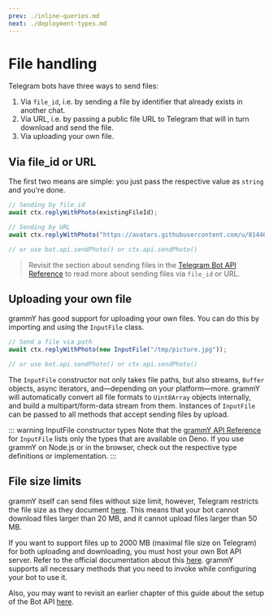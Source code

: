 ```yaml
---
prev: ./inline-queries.md
next: ./deployment-types.md
---
```


# File handling

Telegram bots have three ways to send files:

1. Via `file_id`, i.e. by sending a file by identifier that already exists in another chat.
2. Via URL, i.e. by passing a public file URL to Telegram that will in turn download and send the file.
3. Via uploading your own file.

## Via file_id or URL

The first two means are simple: you just pass the respective value as `string` and you're done.

```ts
// Sending by file_id
await ctx.replyWithPhoto(existingFileId);

// Sending by URL
await ctx.replyWithPhoto("https://avatars.githubusercontent.com/u/81446018");

// or use bot.api.sendPhoto() or ctx.api.sendPhoto()
```

> Revisit the section about sending files in the [Telegram Bot API Reference](https://core.telegram.org/bots/api#sending-files) to read more about sending files via `file_id` or URL.

## Uploading your own file

grammY has good support for uploading your own files.
You can do this by importing and using the `InputFile` class.

```ts
// Send a file via path
await ctx.replyWithPhoto(new InputFile("/tmp/picture.jpg"));

// or use bot.api.sendPhoto() or ctx.api.sendPhoto()
```

The `InputFile` constructor not only takes file paths, but also streams, `Buffer` objects, async iterators, and—depending on your platform—more.
grammY will automatically convert all file formats to `Uint8Array` objects internally, and build a multipart/form-data stream from them.
Instances of `InputFile` can be passed to all methods that accept sending files by upload.

::: warning InputFile constructor types
Note that the [grammY API Reference](https://doc.deno.land/https/deno.land/x/grammy/mod.ts#InputFile) for `InputFile` lists only the types that are available on Deno.
If you use grammY on Node.js or in the browser, check out the respective type definitions or implementation.
:::

## File size limits

grammY itself can send files without size limit, however, Telegram restricts the file size as they document [here](https://core.telegram.org/bots/api#sending-files).
This means that your bot cannot download files larger than 20 MB, and it cannot upload files larger than 50 MB.

If you want to support files up to 2000 MB (maximal file size on Telegram) for both uploading and downloading, you must host your own Bot API server.
Refer to the official documentation about this [here](https://core.telegram.org/bots/api#using-a-local-bot-api-server).
grammY supports all necessary methods that you need to invoke while configuring your bot to use it.

Also, you may want to revisit an earlier chapter of this guide about the setup of the Bot API [here](./api.html).
